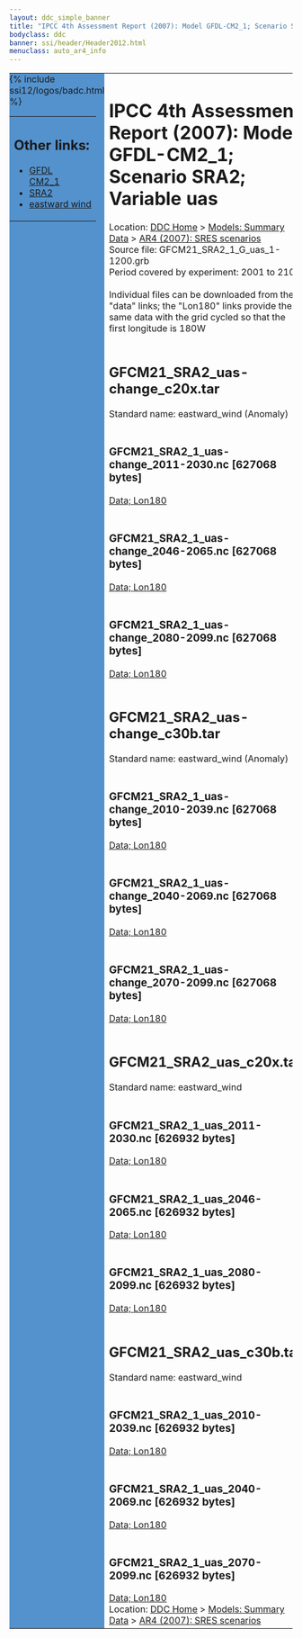 ```yaml
---
layout: ddc_simple_banner
title: "IPCC 4th Assessment Report (2007): Model GFDL-CM2_1; Scenario SRA2; Variable uas"
bodyclass: ddc
banner: ssi/header/Header2012.html
menuclass: auto_ar4_info
---
```



<table width="100%" border="0" cellspacing="0" cellpadding="0" style="border-collapse: collapse;">
<tr style="margin:0;padding:0;border:0;">
<td style="margin:0;padding:0;border:0;height:1pt;width:150pt;background:#5492CD;" valign="top" >

<div id="lh-col2" class="auto_ar4_info">
<table class="menumain" bgcolor="#5492CD" cellspacing="0" width="100%" border="0">
<tr><td>
<h2> Other links:</h2>
<ul>
<li><a href="/auto/ar4/model-GFDL-CM2_1.html">GFDL<br/>CM2_1</a></li>
<li><a href="/auto/ar4/scenario-SRA2.html">SRA2</a></li>
<li><a href="/auto/ar4/var-eastward_wind.html">eastward wind</a></li>
</ul>
</td></tr>
{% include ssi12/logos/badc.html %}
</table>
</div>
</td>
<td><h1>IPCC 4th Assessment Report (2007): Model GFDL-CM2_1; Scenario SRA2; Variable uas</h1>

<!-- Breadcrumb1 -->
<div id="breadcrumb1" align="left">
Location: <a href="/index.html">DDC Home</a> > <a href="/sim/gcm_clim/">Models: Summary Data</a>
> <a href="/sim/gcm_clim/SRES_AR4/index.html">AR4 (2007): SRES scenarios</a>
</div>
<!-- End of Breadcrumb1 -->Source file: GFCM21_SRA2_1_G_uas_1-1200.grb
<br/>
Period covered by experiment: 2001 to 2100<br/>
<br/>Individual files can be downloaded from the "data" links; the "Lon180" links provide the same data
         with the grid cycled so that the first longitude is 180W<br/>
<br/><h2>GFCM21_SRA2_uas-change_c20x.tar</h2>
Standard name: eastward_wind (Anomaly)<br>
<br/><h3>GFCM21_SRA2_1_uas-change_2011-2030.nc [627068 bytes]</h3>
<a href="/cgi-bin/downl/ar4_nc/uas/GFCM21_SRA2_1_uas-change_2011-2030.nc">Data; </a><a href="/cgi-bin/downl/ar4_nc/uas/GFCM21_SRA2_1_uas-change_2011-2030.cyto180.nc"> Lon180</a><br/>
<br/><h3>GFCM21_SRA2_1_uas-change_2046-2065.nc [627068 bytes]</h3>
<a href="/cgi-bin/downl/ar4_nc/uas/GFCM21_SRA2_1_uas-change_2046-2065.nc">Data; </a><a href="/cgi-bin/downl/ar4_nc/uas/GFCM21_SRA2_1_uas-change_2046-2065.cyto180.nc"> Lon180</a><br/>
<br/><h3>GFCM21_SRA2_1_uas-change_2080-2099.nc [627068 bytes]</h3>
<a href="/cgi-bin/downl/ar4_nc/uas/GFCM21_SRA2_1_uas-change_2080-2099.nc">Data; </a><a href="/cgi-bin/downl/ar4_nc/uas/GFCM21_SRA2_1_uas-change_2080-2099.cyto180.nc"> Lon180</a><br/>
<br/><h2>GFCM21_SRA2_uas-change_c30b.tar</h2>
Standard name: eastward_wind (Anomaly)<br>
<br/><h3>GFCM21_SRA2_1_uas-change_2010-2039.nc [627068 bytes]</h3>
<a href="/cgi-bin/downl/ar4_nc/uas/GFCM21_SRA2_1_uas-change_2010-2039.nc">Data; </a><a href="/cgi-bin/downl/ar4_nc/uas/GFCM21_SRA2_1_uas-change_2010-2039.cyto180.nc"> Lon180</a><br/>
<br/><h3>GFCM21_SRA2_1_uas-change_2040-2069.nc [627068 bytes]</h3>
<a href="/cgi-bin/downl/ar4_nc/uas/GFCM21_SRA2_1_uas-change_2040-2069.nc">Data; </a><a href="/cgi-bin/downl/ar4_nc/uas/GFCM21_SRA2_1_uas-change_2040-2069.cyto180.nc"> Lon180</a><br/>
<br/><h3>GFCM21_SRA2_1_uas-change_2070-2099.nc [627068 bytes]</h3>
<a href="/cgi-bin/downl/ar4_nc/uas/GFCM21_SRA2_1_uas-change_2070-2099.nc">Data; </a><a href="/cgi-bin/downl/ar4_nc/uas/GFCM21_SRA2_1_uas-change_2070-2099.cyto180.nc"> Lon180</a><br/>
<br/><h2>GFCM21_SRA2_uas_c20x.tar</h2>
Standard name: eastward_wind<br>
<br/><h3>GFCM21_SRA2_1_uas_2011-2030.nc [626932 bytes]</h3>
<a href="/cgi-bin/downl/ar4_nc/uas/GFCM21_SRA2_1_uas_2011-2030.nc">Data; </a><a href="/cgi-bin/downl/ar4_nc/uas/GFCM21_SRA2_1_uas_2011-2030.cyto180.nc"> Lon180</a><br/>
<br/><h3>GFCM21_SRA2_1_uas_2046-2065.nc [626932 bytes]</h3>
<a href="/cgi-bin/downl/ar4_nc/uas/GFCM21_SRA2_1_uas_2046-2065.nc">Data; </a><a href="/cgi-bin/downl/ar4_nc/uas/GFCM21_SRA2_1_uas_2046-2065.cyto180.nc"> Lon180</a><br/>
<br/><h3>GFCM21_SRA2_1_uas_2080-2099.nc [626932 bytes]</h3>
<a href="/cgi-bin/downl/ar4_nc/uas/GFCM21_SRA2_1_uas_2080-2099.nc">Data; </a><a href="/cgi-bin/downl/ar4_nc/uas/GFCM21_SRA2_1_uas_2080-2099.cyto180.nc"> Lon180</a><br/>
<br/><h2>GFCM21_SRA2_uas_c30b.tar</h2>
Standard name: eastward_wind<br>
<br/><h3>GFCM21_SRA2_1_uas_2010-2039.nc [626932 bytes]</h3>
<a href="/cgi-bin/downl/ar4_nc/uas/GFCM21_SRA2_1_uas_2010-2039.nc">Data; </a><a href="/cgi-bin/downl/ar4_nc/uas/GFCM21_SRA2_1_uas_2010-2039.cyto180.nc"> Lon180</a><br/>
<br/><h3>GFCM21_SRA2_1_uas_2040-2069.nc [626932 bytes]</h3>
<a href="/cgi-bin/downl/ar4_nc/uas/GFCM21_SRA2_1_uas_2040-2069.nc">Data; </a><a href="/cgi-bin/downl/ar4_nc/uas/GFCM21_SRA2_1_uas_2040-2069.cyto180.nc"> Lon180</a><br/>
<br/><h3>GFCM21_SRA2_1_uas_2070-2099.nc [626932 bytes]</h3>
<a href="/cgi-bin/downl/ar4_nc/uas/GFCM21_SRA2_1_uas_2070-2099.nc">Data; </a><a href="/cgi-bin/downl/ar4_nc/uas/GFCM21_SRA2_1_uas_2070-2099.cyto180.nc"> Lon180</a><br/>
<!-- Breadcrumb2 -->
<div id="breadcrumb2" align="left">
Location: <a href="/index.html">DDC Home</a> > <a href="/sim/gcm_clim/">Models: Summary Data</a>
> <a href="/sim/gcm_clim/SRES_AR4/index.html">AR4 (2007): SRES scenarios</a>
</div>
<!-- End of Breadcrumb2 --></td></tr></table>
